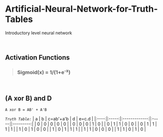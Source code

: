 # Artificial-Neural-Network-for-Truth-Tables
Introductory level neural network

<br />

## Activation Functions 
>### Sigmoid(x) = 1/(1+e<sup>-x</sup>)

<br />

## (A xor B) and D
```
A xor B = AB' + A'B
```
*`Truth Table:`*
|   a  |   b   |   c=ab'+a'b   |   d   |   e=c.d   |
|:----:|:-----:|:-------------:|:-----:|:---------:|
| 0 | 0 | 0 | 0 | 0 |
| 0 | 0 | 0 | 1 | 0 |
| 0 | 1 | 1 | 0 | 0 |
| 0 | 1 | 1 | 1 | 1 |
| 1 | 0 | 1 | 0 | 0 |
| 1 | 0 | 1 | 1 | 1 |
| 1 | 1 | 0 | 0 | 0 |
| 1 | 1 | 0 | 1 | 0 |
